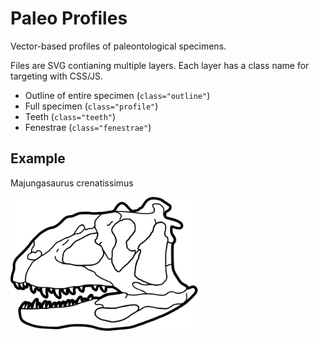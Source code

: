 # Paleo Profiles
Vector-based profiles of paleontological specimens.

Files are SVG contianing multiple layers. Each layer has a class name for targeting with CSS/JS.

* Outline of entire specimen (`class="outline"`)
* Full specimen (`class="profile"`)
* Teeth  (`class="teeth"`)
* Fenestrae  (`class="fenestrae"`)

## Example
Majungasaurus crenatissimus

<img src="https://raw.githubusercontent.com/zooley/paleoprofiles/master/animalia/dinosauria/Majungasaurus-crenatissimus.svg?sanitize=true" width="300" alt="Majungasaurus crenatissimus" />
